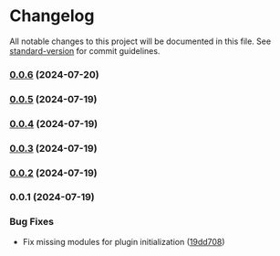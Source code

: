 # Changelog

All notable changes to this project will be documented in this file. See [standard-version](https://github.com/conventional-changelog/standard-version) for commit guidelines.

### [0.0.6](https://github.com/tralsejr/routex-plugins-dino-docs/compare/v0.0.5...v0.0.6) (2024-07-20)

### [0.0.5](https://github.com/tralsejr/routex-plugins-dino-docs/compare/v0.0.4...v0.0.5) (2024-07-19)

### [0.0.4](https://github.com/tralsejr/routex-plugins-dino-docs/compare/v0.0.3...v0.0.4) (2024-07-19)

### [0.0.3](https://github.com/tralsejr/routex-plugins-dino-docs/compare/v0.0.2...v0.0.3) (2024-07-19)

### [0.0.2](https://github.com/tralsejr/routex-plugins-dino-docs/compare/v0.0.1...v0.0.2) (2024-07-19)

### 0.0.1 (2024-07-19)


### Bug Fixes

* Fix missing modules for plugin initialization ([19dd708](https://github.com/tralsejr/routex-plugins-dino-docs/commit/19dd7080af50060e08e5431aabc618c88962c1fb))
